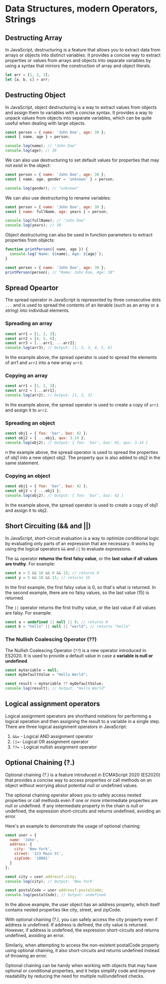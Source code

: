 # Data Structures, modern Operators, Strings

## Destructing Array

In JavaScript, destructuring is a feature that allows you to extract data from arrays or objects into distinct variables. It provides a concise way to extract properties or values from arrays and objects into separate variables by using a syntax that mirrors the construction of array and object literals.

```js
let arr = [1, 2, 3];
let [a, b, c] = arr;

```

## Destructing Object

In JavaScript, object destructuring is a way to extract values from objects and assign them to variables with a concise syntax. It provides a way to unpack values from objects into separate variables, which can be quite useful when dealing with large objects.

```js
const person = { name: 'John Doe', age: 30 };
const { name, age } = person;

console.log(name); // "John Doe"
console.log(age); // 30
```


We can also use destructuring to set default values for properties that may not exist in the object:

```js
const person = { name: 'John Doe', age: 30 };
const { name, age, gender = 'unknown' } = person;

console.log(gender); // "unknown"
```

We can also use destructuring to rename variables:

```js
const person = { name: 'John Doe', age: 30 };
const { name: fullName, age: years } = person;

console.log(fullName); // "John Doe"
console.log(years); // 30
```

Object destructuring can also be used in function parameters to extract properties from objects:

```js
function printPerson({ name, age }) {
  console.log(`Name: ${name}, Age: ${age}`);
}

const person = { name: 'John Doe', age: 30 };
printPerson(person); // "Name: John Doe, Age: 30"

```

## Spread Opeartor
The spread operator in JavaScript is represented by three consecutive dots `...` and is used to spread the contents of an iterable (such as an array or a string) into individual elements.
### Spreading an array

```js
const arr1 = [1, 2, 3];
const arr2 = [4, 5, 6];
const arr3 = [...arr1, ...arr2];
console.log(arr3); // Output: [1, 2, 3, 4, 5, 6]
```

In the example above, the spread operator is used to spread the elements of arr1 and `arr2` into a new array `arr3`.

### Copying an array
```js
const arr1 = [1, 2, 3];
const arr2 = [...arr1];
console.log(arr2); // Output: [1, 2, 3]
```

In the example above, the spread operator is used to create a copy of `arr1` and assign it to `arr2`.

### Spreading an object

```js
const obj1 = { foo: 'bar', baz: 42 };
const obj2 = { ...obj1, qux: 3.14 };
console.log(obj2); // Output: { foo: 'bar', baz: 42, qux: 3.14 }

```

n the example above, the spread operator is used to spread the properties of obj1 into a new object obj2. The property qux is also added to obj2 in the same statement.

### Copying an object

```js
const obj1 = { foo: 'bar', baz: 42 };
const obj2 = { ...obj1 };
console.log(obj2); // Output: { foo: 'bar', baz: 42 }

```
In the example above, the spread operator is used to create a copy of obj1 and assign it to obj2.

## Short Circuiting (&& and ||)

In JavaScript, short-circuit evaluation is a way to optimize conditional logic by evaluating only parts of an expression that are necessary. It works by using the logical operators `&&` and `||` to evaluate expressions.

The `&&` operator **returns the first falsy value**, or the **last value if all values are truthy**. For example:

```js
const x = 5 && 10 && 0 && 15; // returns 0
const y = 5 && 10 && 15; // returns 15
```
In the first example, the first falsy value is 0, so that's what is returned. In the second example, there are no falsy values, so the last value (15) is returned.

The `||` operator returns the first truthy value, or the last value if all values are falsy. For example:

```js
const a = undefined || null || 0; // returns 0
const b = "hello" || null || "world"; // returns "hello"
```

### The Nullish Coalescing Operator (??)

The Nullish Coalescing Operator (`??`) is a new operator introduced in ES2020. It is used to provide a default value in case a **variable is null or undefined**.

```js
const myVariable = null;
const myDefaultValue = "Hello World";

const result = myVariable ?? myDefaultValue;
console.log(result); // Output: "Hello World"

```


## Logical assignment operators


Logical assignment operators are shorthand notations for performing a logical operation and then assigning the result to a variable in a single step. There are three logical assignment operators in JavaScript:

1) `&&=` - Logical AND assignment operator
2) `||=`- Logical OR assignment operator
3) `??=` - Logical nullish assignment operator

## Optional Chaining (?.)


Optional chaining (?.) is a feature introduced in ECMAScript 2020 (ES2020) that provides a concise way to access properties or call methods on an object without worrying about potential null or undefined values.

The optional chaining operator allows you to safely access nested properties or call methods even if one or more intermediate properties are null or undefined. If any intermediate property in the chain is null or undefined, the expression short-circuits and returns undefined, avoiding an error.

Here's an example to demonstrate the usage of optional chaining:

```js
const user = {
  name: 'John',
  address: {
    city: 'New York',
    street: '123 Main St',
    zipCode: '10001'
  }
};

const city = user.address?.city;
console.log(city); // Output: 'New York'

const postalCode = user.address?.postalCode;
console.log(postalCode); // Output: undefined

```

In the above example, the user object has an address property, which itself contains nested properties like city, street, and zipCode.

With optional chaining (?.), you can safely access the city property even if address is undefined. If address is defined, the city value is returned. However, if address is undefined, the expression short-circuits and returns undefined, avoiding an error.

Similarly, when attempting to access the non-existent postalCode property using optional chaining, it also short-circuits and returns undefined instead of throwing an error.

Optional chaining can be handy when working with objects that may have optional or conditional properties, and it helps simplify code and improve readability by reducing the need for multiple null/undefined checks.